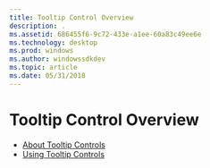 ```yaml
---
title: Tooltip Control Overview
description: .
ms.assetid: 686455f6-9c72-433e-a1ee-60a83c49ee6e
ms.technology: desktop
ms.prod: windows
ms.author: windowssdkdev
ms.topic: article
ms.date: 05/31/2018
---
```


# Tooltip Control Overview

-   [About Tooltip Controls](tooltip-controls.md)
-   [Using Tooltip Controls](using-tooltip-contro.md)

 

 




